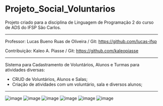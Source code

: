 # Projeto_Social_Voluntarios
Projeto criado para a disciplina de Linguagem de Programação 2 do curso de ADS do IFSP São Carlos.

-----------------------------------------------------------------------------------------------------------------------

Professor: Lucas Bueno Ruas de Oliveira / 
Git: https://github.com/lucas-ifsp

Contribuição: Kaleo A. Piasse / 
Git: https://github.com/kaleopiasse

-----------------------------------------------------------------------------------------------------------------------

Sistema para Cadastramento de Voluntários, Alunos e Turmas para atividades diversas:

- CRUD de Voluntários, Alunos e Salas;
- Criação de atividades com um voluntário, sala e diversos alunos;

-----------------------------------------------------------------------------------------------------------------------
![image](https://user-images.githubusercontent.com/12849624/49306325-0da75f80-f4b9-11e8-918b-1229063bf006.png)
![image](https://user-images.githubusercontent.com/12849624/49306393-2fa0e200-f4b9-11e8-8070-69ee8b6e35de.png)
![image](https://user-images.githubusercontent.com/12849624/49306421-4e06dd80-f4b9-11e8-9bab-6ed12bd24887.png)
![image](https://user-images.githubusercontent.com/12849624/49306439-5a8b3600-f4b9-11e8-9a77-37a4983b00e8.png)
![image](https://user-images.githubusercontent.com/12849624/49306476-7262ba00-f4b9-11e8-8c01-62d89e2ad970.png)
![image](https://user-images.githubusercontent.com/12849624/49306516-86a6b700-f4b9-11e8-80e2-7b1048f96ec4.png)
